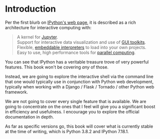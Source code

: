 # Introduction

Per the first blurb on [IPython's web page](https://ipython.org/), it is described as a rich architecture for interactive computing with:

> A kernel for [Jupyter](https://jupyter.org/).  
> Support for interactive data visualization and use of [GUI toolkits](https://ipython.org/ipython-doc/stable/interactive/reference.html#gui-event-loop-support).  
> Flexible, [embeddable interpreters](https://ipython.org/ipython-doc/stable/interactive/reference.html#embedding-ipython) to load into your own projects.  
> Easy to use, high performance tools for [parallel computing](https://ipyparallel.readthedocs.io/en/latest/).  

You can see that IPython has a veritable treasure trove of very powerful features. This book won't be covering *any* of those.

Instead, we are going to explore the interactive shell via the command line that one would typically use in conjunction with Python web development, typically when working with a Django / Flask / Tornado / other Python web framework.

We are not going to cover every single feature that is available. We are going to concentrate on the ones that I feel will give you a significant boost in efficiency and usefulness. I encourage you to explore the official documentation in depth.

As far as specific versions go, this book will cover what is currently stable at the time of writing, which is Python 3.8.2 and IPython 7.18.1.
